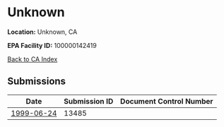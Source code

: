 # Unknown

**Location:** Unknown, CA

**EPA Facility ID:** 100000142419

[Back to CA Index](../../index.md)

## Submissions

| Date | Submission ID | Document Control Number |
|------|--------------|-------------------------|
| [1999-06-24](submissions/13485.md) | 13485 |  |
